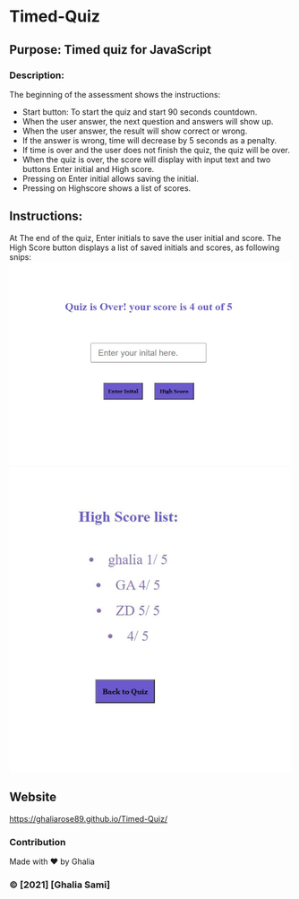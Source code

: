 # Timed-Quiz

## Purpose: Timed quiz for JavaScript 

### Description: 
The beginning of the assessment shows the instructions:
* Start button: To start the quiz and start 90 seconds countdown.
* When the user answer, the next question and answers will show up.
* When the user answer, the result will show correct or wrong.
* If the answer is wrong, time will decrease by 5 seconds as a penalty.
* If time is over and the user does not finish the quiz, the quiz will be over.
* When the quiz is over, the score will display with input text and two buttons Enter initial and High score.
* Pressing on Enter initial allows saving the initial.
* Pressing on Highscore shows a list of scores.

## Instructions:
At The end of the quiz, Enter initials to save the user initial and score. 
The High Score button displays a list of saved initials and scores, 
as  following snips:
![ScreenShot](./assets/Pictures/Capture1.JPG) 
![ScreenShot](./assets/Pictures/Capture2.JPG) 



## Website
  https://ghaliarose89.github.io/Timed-Quiz/


### Contribution
Made with ❤️️ by Ghalia


### ©️ [2021] [Ghalia Sami]
